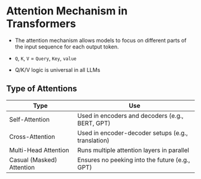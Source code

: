 # **Attention Mechanism in Transformers**

- The attention mechanism allows models to focus on different parts
of the input sequence for each output token.

- `Q`, `K`, `V` = `Query`, `Key`, `value`
- Q/K/V logic is universal in all LLMs

## **Type of Attentions**

|Type | Use |
|----|-----|
| Self-Attention | Used in encoders and decoders (e.g., BERT, GPT) |
| Cross-Attention | Used in encoder-decoder setups (e.g., translation) |
| Multi-Head Attention| Runs multiple attention layers in parallel |
| Casual (Masked) Attention| Ensures no peeking into the future (e.g., GPT) |
